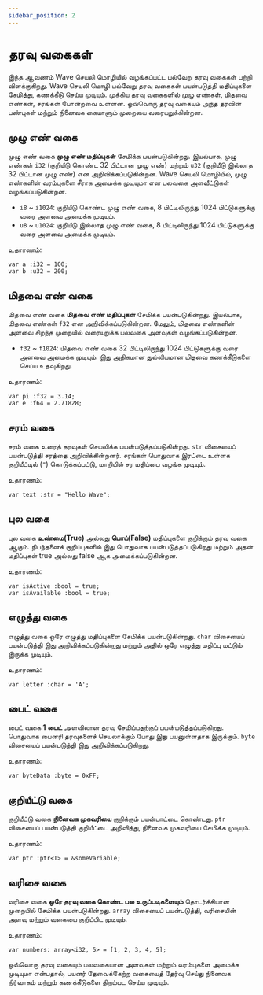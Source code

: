 ```yaml
---
sidebar_position: 2
---
```


# தரவு வகைகள்

இந்த ஆவணம் Wave செயலி மொழியில் வழங்கப்பட்ட பல்வேறு தரவு வகைகள் பற்றி விளக்குகிறது.
Wave செயலி மொழி பல்வேறு தரவு வகைகள் பயன்படுத்தி மதிப்புகளை சேமித்து, கணக்கீடு செய்ய முடியும்.
முக்கிய தரவு வகைகளில் முழு எண்கள், மிதவை எண்கள், சரங்கள் போன்றவை உள்ளன. ஒவ்வொரு தரவு வகையும் அந்த தரவின் பண்புகள் மற்றும் நினைவக கையாளும் முறையை வரையறுக்கின்றன.

## முழு எண் வகை
முழு எண் வகை **முழு எண் மதிப்புகள்** சேமிக்க பயன்படுகின்றது.
இயல்பாக, முழு எண்கள் `i32` (குறியீடு கொண்ட 32 பிட்டான முழு எண்) மற்றும் `u32` (குறியீடு இல்லாத 32 பிட்டான முழு எண்) என அறிவிக்கப்படுகின்றன.
Wave செயலி மொழியில், முழு எண்களின் வரம்புகளை சீராக அமைக்க முடியுமா என பலவகை அளவீட்டுகள் வழங்கப்படுகின்றன.

* `i8` ~ `i1024`: குறியீடு கொண்ட முழு எண் வகை, 8 பிட்டிலிருந்து 1024 பிட்டுகளுக்கு வரை அளவை அமைக்க முடியும்.
* `u8` ~ `u1024`: குறியீடு இல்லாத முழு எண் வகை, 8 பிட்டிலிருந்து 1024 பிட்டுகளுக்கு வரை அளவை அமைக்க முடியும்.

உதாரணம்:
```wave
var a :i32 = 100;
var b :u32 = 200;
```

## மிதவை எண் வகை
மிதவை எண் வகை **மிதவை எண் மதிப்புகள்** சேமிக்க பயன்படுகின்றது.
இயல்பாக, மிதவை எண்கள் `f32` என அறிவிக்கப்படுகின்றன.
மேலும், மிதவை எண்களின் அளவை சிறந்த முறையில் வரையறுக்க பலவகை அளவுகள் வழங்கப்படுகின்றன.

* `f32` ~ `f1024`: மிதவை எண் வகை 32 பிட்டிலிருந்து 1024 பிட்டுகளுக்கு வரை அளவை அமைக்க முடியும். இது அதிகமான துல்லியமான மிதவை கணக்கீடுகளை செய்ய உதவுகிறது.

உதாரணம்:
```wave
var pi :f32 = 3.14;
var e :f64 = 2.71828;
```

## சரம் வகை
சரம் வகை உரைத் தரவுகள் செயலிக்க பயன்படுத்தப்படுகின்றது. `str` விசையைப் பயன்படுத்தி சரத்தை அறிவிக்கின்றனர்.
சரங்கள் பொதுவாக இரட்டை உள்ளக குறியீட்டில் (`"`) கொடுக்கப்பட்டு, மாறியில் சர மதிப்பை வழங்க முடியும்.

உதாரணம்:
```wave
var text :str = "Hello Wave";
```

## புல வகை
புல வகை **உண்மை(True)** அல்லது **பொய்(False)** மதிப்புகளை குறிக்கும் தரவு வகை ஆகும்.
நிபந்தனைக் குறிப்புகளில் இது பொதுவாக பயன்படுத்தப்படுகிறது மற்றும் அதன் மதிப்புகள் true அல்லது false ஆக அமைக்கப்படுகின்றன.

உதாரணம்:
```wave
var isActive :bool = true;
var isAvailable :bool = true;
```

## எழுத்து வகை
எழுத்து வகை ஒரே எழுத்து மதிப்புகளை சேமிக்க பயன்படுகின்றது.
`char` விசையைப் பயன்படுத்தி இது அறிவிக்கப்படுகின்றது மற்றும் அதில் ஒரே எழுத்து மதிப்பு மட்டும் இருக்க முடியும்.

உதாரணம்:
```wave
var letter :char = 'A';
```

## பைட் வகை
பைட் வகை **1 பைட்** அளவிலான தரவு சேமிப்பதற்குப் பயன்படுத்தப்படுகிறது.
பொதுவாக பைனரி தரவுகளைச் செயலாக்கும் போது இது பயனுள்ளதாக இருக்கும். `byte` விசையைப் பயன்படுத்தி இது அறிவிக்கப்படுகிறது.

உதாரணம்:
```wave
var byteData :byte = 0xFF;
```

## குறியீட்டு வகை
குறியீட்டு வகை **நினைவக முகவரியை** குறிக்கும் பயன்பாட்டை கொண்டது.
`ptr` விசையைப் பயன்படுத்தி குறியீட்டை அறிவித்து, நினைவக முகவரியை சேமிக்க முடியும்.

உதாரணம்:
```wave
var ptr :ptr<T> = &someVariable;
```

## வரிசை வகை
வரிசை வகை **ஒரே தரவு வகை கொண்ட பல உருப்படிகளையும்** தொடர்ச்சியான முறையில் சேமிக்க பயன்படுகின்றது.
`array` விசையைப் பயன்படுத்தி, வரிசையின் அளவு மற்றும் வகையை குறிப்பிட முடியும்.

உதாரணம்:
```wave
var numbers: array<i32, 5> = [1, 2, 3, 4, 5];
```

ஒவ்வொரு தரவு வகையும் பலவகையான அளவுகள் மற்றும் வரம்புகளை அமைக்க முடியுமா என்பதால், பயனர் தேவைக்கேற்ற வகையைத் தேர்வு செய்து நினைவக நிர்வாகம் மற்றும் கணக்கீடுகளை திறம்பட செய்ய முடியும்.
